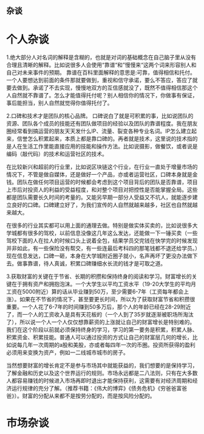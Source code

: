 ## 杂谈

# 个人杂谈
1.绝大部分人对名词的解释是含糊的，也就是对词的基础概念在自己脑子里从没有合理且清晰的解释。比如说很多人会使用“靠谱“和”慢慢来“这两个词来形容别人和自己对未来事件的预期。
靠谱在百科里面解释的意思是:可靠，值得相信和托付。一个人要想达到前面的条件那就要做到，重视和信守承诺，要么不答应，答应了就要去做到。承诺了不去实现，慢慢地双方的互信感就没了，既然不值得相信那这个人自然就不靠谱了。怎么才能值得托付呢？别人相信你的情况下，你做事有保证，事后能担当，别人自然就觉得你值得托付了。

2.口碑和技术才是团队的核心品牌。 口碑说白了就是可积累的事，比如说团队的资源、团队各个成员的技能还有团队做项目的经验以及团队的靠谱程度。我在朋友圈经常看到搞运营的朋友天天发什么IP、流量、裂变各种专业名词。IP怎么建立起来，信誉怎么积累起来，本质上都是靠口碑的。再者就是技术，这里说的技术指的是人在生活工作里能直接应用的技能和操作方法。比如说摄影，做餐饮，或者说是编码（敲代码）的技术和运营社区的技术。

在比较新兴和超前的行业里，比如说区块链这个行业，在行业一直处于增量市场的情况下，不管是做自媒体，还是做好一个产品，亦或者运营社区，口碑本身就是金钱。团队在做任何项目运营的时候都会考虑到这个项目背后的团队是否靠谱，项目上市后对投资人的利益的受益程度，和对整个项目对把控性是否能掌握全局。这些都是团队需要长久时间的考量的。又能另早期一部分人受益又不坑人，就能逐步建立良好的口碑。口碑建立好了，为我们宣传的人自然就越来越多，社区也自然就越来越大。

在很多的行业其实都可以用上面的通理去做。特别是做实体买卖的，比如说很多大学城都有很多的驾校，以前信息没像这几年这么发达，还能做一下一锤买卖（一些驾校下面的人在拉人的时候口头上说着全包，结果学员交完钱在快学完的时候发现并非如此，有一些保险没有帮交，有一些连最后考科四的那笔钱都不退还给学员。）现在信息发达，口碑一砸，本身在大学城附近圈子就小，名声再坏了更没办法做下去。做事靠谱，待人真诚，积累口碑赚细水长流的钱才是可取之道。

3.获取财富的关键在于节省、长期的积攒和保持终身的阅读和学习。财富增长的关键在于拥有资产和拥抱泡沫。一个大学生以平均工资水平（19-20大学生的平均月工资在5000附近）算的话从毕业赚到50万，至少需要6-7年（工资每年都会上涨）。如果在不节省的情况下，甚至要更长时间，所以为了获取财富节省和积攒很重要。一个人花了6-7年的时间赚到50多万后，那个人的年龄已经在28-29附近了，而一个人的工资收入是具有天花板的（一个人到了35岁就逐渐被职场所淘汰了），所以说一个人一个人仅仅想靠薪资的上涨就让自己的财富增长是特别难的。我们在这个阶段以前就必须保持终身的学习，学习的第一要务是积累，积累人脉、积累资金、积累技能。普通人可以通过投资的方式让自己的财富层几何的增长，比如说每几年一次周期的a股和美股，亦或者每四年一次的币圈。投资所获得的盈利必须用来变换为资产，例如一二线城市城市的房子。

当然想要财富的增长肯定不是参与市场其中就能获益的，我们想要的是保持学习，了解金融和历史以及这个世界运行的规则。市场永远都是二八法则，只有在大多数人都容易赚钱的时候进入市场再即时退出才能保持获利，这需要有对经济周期和经济运行规律的充分了解。（推荐书籍：《伟大的博弈》《债务危机》《穷爸爸富爸爸》）。财富的分配从来都不是按劳分配的，而是按风险分配的。

# 市场杂谈